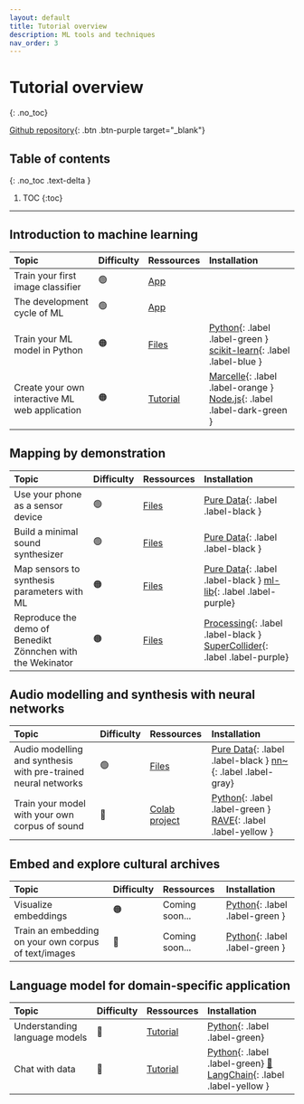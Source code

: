 ```yaml
---
layout: default
title: Tutorial overview
description: ML tools and techniques
nav_order: 3
---
```


# Tutorial overview
{: .no_toc}

[Github repository](https://github.com/aica-wavelab/aica-project-workshop){: .btn .btn-purple target="_blank"}

## Table of contents
{: .no_toc .text-delta }

1. TOC
{:toc}

---
## Introduction to machine learning

| Topic        | Difficulty          | Ressources | Installation     |
|:-|:-|:-|:-|
| Train your first image classifier | 🟢 | [App](https://aica-wavelab.github.io/marcelle/ml-webcam/) |  |
| The development cycle of ML | 🟢 | [App](https://aica-wavelab.github.io/marcelle/ml-vision/) |  |
| Train your ML model in Python | 🟠 | [Files](https://github.com/aica-wavelab/aica-project-workshop/tree/main/1_introduction/ml-vision-python) | [Python](){: .label .label-green } [scikit-learn](){: .label .label-blue } |
| Create your own interactive ML web application | 🟠 | [Tutorial](https://marcelle.dev/guide/getting-started.html) | [Marcelle](){: .label .label-orange } [Node.js](){: .label .label-dark-green } |

## Mapping by demonstration

| Topic        | Difficulty          | Ressources | Installation     |
|:-|:-|:-|:-|
| Use your phone as a sensor device | 🟢 | [Files](https://github.com/aica-wavelab/aica-project-workshop/tree/main/2_mapping_demonstration) | [Pure Data](){: .label .label-black } |
| Build a minimal sound synthesizer | 🟢 | [Files](https://github.com/aica-wavelab/aica-project-workshop/tree/main/2_mapping_demonstration) | [Pure Data](){: .label .label-black } |
| Map sensors to synthesis parameters with ML | 🟠 | [Files](https://github.com/aica-wavelab/aica-project-workshop/tree/main/2_mapping_demonstration) | [Pure Data](){: .label .label-black } [ml-lib](){: .label .label-purple} |
| Reproduce the demo of Benedikt Zönnchen with the Wekinator | 🟠 | [Files](https://github.com/aica-wavelab/aica-project-workshop/tree/main/2_mapping_demonstration/wekinator-examples) | [Processing](){: .label .label-black } [SuperCollider](){: .label .label-purple} |

## Audio modelling and synthesis with neural networks

| Topic        | Difficulty          | Ressources | Installation     |
|:-|:-|:-|:-|
| Audio modelling and synthesis with pre-trained neural networks | 🟢 | [Files](https://github.com/aica-wavelab/aica-project-workshop/tree/main/3_neural_synthesis) | [Pure Data](){: .label .label-black } [nn~](){: .label .label-gray}|
| Train your model with your own corpus of sound | 🔴 | [Colab project](https://colab.research.google.com/drive/1ih-gv1iHEZNuGhHPvCHrleLNXvooQMvI?usp=sharing) | [Python](){: .label .label-green } [RAVE](){: .label .label-yellow } |

## Embed and explore cultural archives

| Topic        | Difficulty          | Ressources | Installation     |
|:-|:-|:-|:-|
| Visualize embeddings | 🟠 | Coming soon... | [Python](){: .label .label-green } |
| Train an embedding on your own corpus of text/images | 🔴 | Coming soon... | [Python](){: .label .label-green } |

## Language model for domain-specific application

| Topic        | Difficulty          | Ressources | Installation     |
|:-|:-|:-|:-|
| Understanding language models | 🔴 | [Tutorial](https://www.youtube.com/embed/zizonToFXDs) | [Python](){: .label .label-green}|
| Chat with data | 🔴 | [Tutorial](https://github.com/mayooear/gpt4-pdf-chatbot-langchain/tree/feat/vectordbqa) | [Python](){: .label .label-green} [🦜 LangChain](){: .label .label-yellow }|